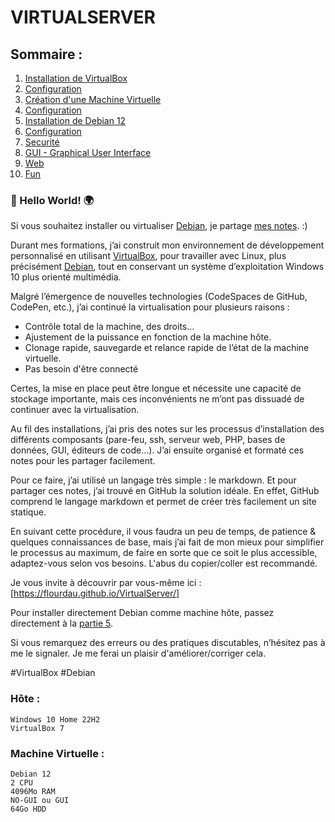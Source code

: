#   VIRTUALSERVER
##  Sommaire :
01. [Installation de VirtualBox](01-vbox-install.md)  
02. [Configuration](02-vbox-config.md)  
03. [Création d'une Machine Virtuelle](03-machine-create.md)  
04. [Configuration](04-machine-config.md)  
05. [Installation de Debian 12](05-debian-install.md)  
06. [Configuration](06-debian-config.md)  
07. [Securité](07-debian-security.md)  
08. [GUI - Graphical User Interface](08-debian-GUI.md)  
09. [Web](09-debian-web.md)  
10. [Fun](10-debian-fun.md)  


### 👋 Hello World! 🌍
Si vous souhaitez installer ou virtualiser [Debian], je partage [mes notes]. :)

Durant mes formations, j’ai construit mon environnement de développement personnalisé en utilisant [VirtualBox], pour travailler avec Linux, plus précisément [Debian], tout en conservant un système d’exploitation Windows 10 plus orienté multimédia.  

Malgré l’émergence de nouvelles technologies (CodeSpaces de GitHub, CodePen, etc.), j’ai continué la virtualisation pour plusieurs raisons :

- Contrôle total de la machine, des droits...
- Ajustement de la puissance en fonction de la machine hôte.
- Clonage rapide, sauvegarde et relance rapide de l’état de la machine virtuelle.
- Pas besoin d'être connecté

Certes, la mise en place peut être longue et nécessite une capacité de stockage importante, mais ces inconvénients ne m’ont pas dissuadé de continuer avec la virtualisation.  


Au fil des installations, j’ai pris des notes sur les processus d’installation des différents composants (pare-feu, ssh, serveur web, PHP, bases de données, GUI, éditeurs de code…). J’ai ensuite organisé et formaté ces notes pour les partager facilement.

Pour ce faire, j’ai utilisé un langage très simple : le markdown. Et pour partager ces notes, j’ai trouvé en GitHub la solution idéale. En effet, GitHub comprend le langage markdown et permet de créer très facilement un site statique.

En suivant cette procédure, il vous faudra un peu de temps, de patience & quelques connaissances de base, mais j’ai fait de mon mieux pour simplifier le processus au maximum, de faire en sorte que ce soit le plus accessible, adaptez-vous selon vos besoins. L'abus du copier/coller est recommandé.

Je vous invite à découvrir par vous-même ici : [https://flourdau.github.io/VirtualServer/]

Pour installer directement Debian comme machine hôte, passez directement à la [partie 5].

Si vous remarquez des erreurs ou des pratiques discutables, n’hésitez pas à me le signaler. Je me ferai un plaisir d'améliorer/corriger cela.

#VirtualBox #Debian  

### Hôte :  

    Windows 10 Home 22H2
    VirtualBox 7  

### Machine Virtuelle :
    
    Debian 12
    2 CPU
    4096Mo RAM
    NO-GUI ou GUI
    64Go HDD

[Debian]: https://www.debian.org
[mes notes]: https://flourdau.github.io/VirtualServer/
[VirtualBox]: https://www.virtualbox.org
[partie 5]: 05-debian-install.md